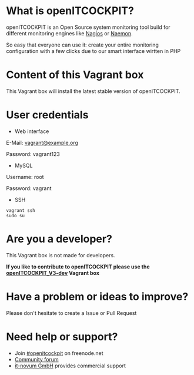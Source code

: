 # What is openITCOCKPIT?
openITCOCKPIT is an Open Source system monitoring tool build for different monitoring engines like [Nagios](https://www.nagios.org/) or [Naemon](http://www.naemon.org/).

So easy that everyone can use it: create your entire monitoring configuration with a few clicks due to our smart interface wirtten in PHP

# Content of this Vagrant box
This Vagrant box will install the latest stable version of openITCOCKPIT.

# User credentials
* Web interface

E-Mail: vagrant@example.org

Password: vagrant123

* MySQL

Username: root

Password: vagrant

* SSH
````
vagrant ssh
sudo su
````

# Are you a developer?
This Vagrant box is not made for developers.

**If you like to contribute to openITCOCKPIT please use the [openITCOCKPIT_V3-dev](https://github.com/it-novum/vagrantboxes/tree/master/openITCOCKPIT_V3-dev) Vagrant box**

# Have a problem or ideas to improve?
Please don't hesitate to create a Issue or Pull Request

# Need help or support?
* Join [#openitcockpit](http://webchat.freenode.net/?channels=openitcockpit) on freenode.net
* [Community forum](http://openitcockpit.org/forum.html)
* [it-novum GmbH](http://www.it-novum.com/en/support-openitcockpit-en.html) provides commercial support